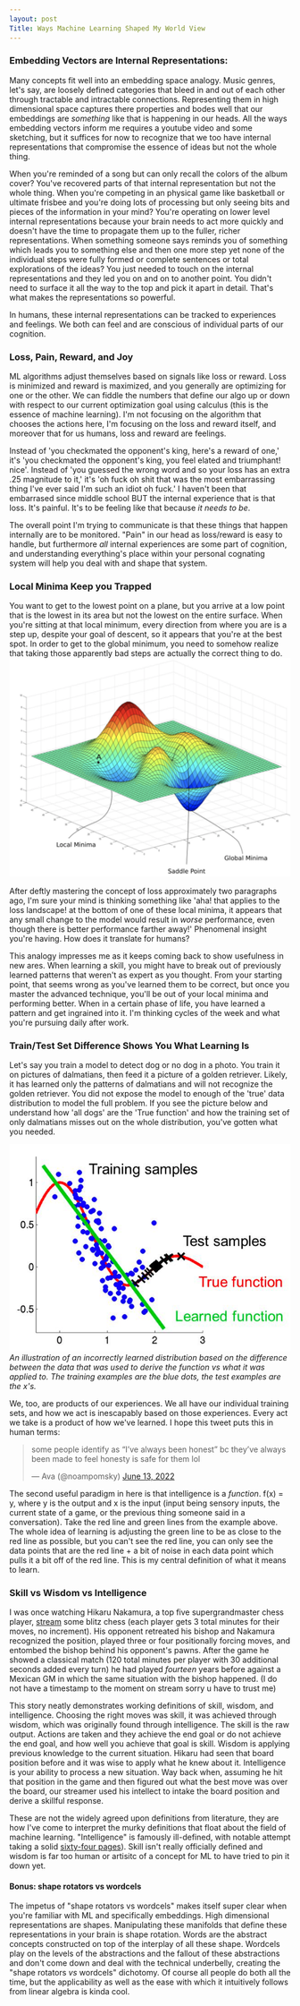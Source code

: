 ```yaml
---
layout: post 
Title: Ways Machine Learning Shaped My World View 
---
```

### Embedding Vectors are Internal Representations:
<!-- done! -->
<!-- want to say: embedding vectors are internal representations. the way they work is cool and informs me?
We're starting off with embedding vectors, which is kinda too bad cus their the most "mathy" of all these concepts.
Vectors are great  -->

Many concepts fit well into an embedding space analogy. Music genres, let's say, are loosely defined categories that bleed in and out of each other through tractable and intractable connections. Representing them in high dimensional space captures there properties and bodes well that our embeddings are _something_ like that is happening in our heads. All the ways embedding vectors inform me requires a youtube video and some sketching, but it suffices for now to recognize that we too have internal representations that compromise the essence of ideas but not the whole thing.

When you're reminded of a song but can only recall the colors of the album cover? You've recovered parts of that internal representation but not the whole thing. When you're competing in an physical game like basketball or ultimate frisbee and you're doing lots of processing but only seeing bits and pieces of the information in your mind? You're operating on lower level internal representations because your brain needs to act more quickly and doesn't have the time to propagate them up to the fuller, richer representations. When something someone says reminds you of something which leads you to something else and then one more step yet none of the individual steps were fully formed or complete sentences or total explorations of the ideas? You just needed to touch on the internal representations and they led you on and on to another point. You didn't need to surface it all the way to the top and pick it apart in detail. That's what makes the representations so powerful.

In humans, these internal representations can be tracked to experiences and feelings. We both can feel and are conscious of individual parts of our cognition.  

### Loss, Pain, Reward, and Joy
<!-- done! -->
<!-- u can edit ur own reward/loss functions. feelings = signal-->
ML algorithms adjust themselves based on signals like loss or reward. Loss is minimized and reward is maximized, and you generally are optimizing for one or the other. We can fiddle the numbers that define our algo up or down with respect to our current optimization goal using calculus (this is the essence of machine learning). I'm not focusing on the algorithm that chooses the actions here, I'm focusing on the loss and reward itself, and moreover that for us humans, loss and reward are feelings. 

Instead of 'you checkmated the opponent's king, here's a reward of one,' it's 'you checkmated the opponent's king, you feel elated and triumphant! nice'. Instead of 'you guessed the wrong word and so your loss has an extra .25 magnitude to it,' it's 'oh fuck oh shit that was the most embarrassing thing I've ever said I'm such an idiot oh fuck.' I haven't been that embarrased since middle school BUT the internal experience that is that loss. It's painful. It's  to be feeling like that because _it needs to be_. 

The overall point I'm trying to communicate is that these things that happen internally are to be monitored. "Pain" in our head as loss/reward is easy to handle, but furthermore _all_ internal experiences are some part of cognition, and understanding everything's place within your personal cognating system will help you deal with and shape that system.


### Local Minima Keep you Trapped
<!-- done! -->
<!-- explain the concept. then, useful situations for it irl -->

You want to get to the lowest point on a plane, but you arrive at a low point that is the lowest in its area but not the lowest on the entire surface. When you're sitting at that local minimum, every direction from where you are is a step up, despite your goal of descent, so it appears that you're at the best spot. In order to get to the global minimum, you need to somehow realize that taking those apparently bad steps are actually the correct thing to do.  
![](/assets/posts/local_minimum.png)
<!-- In ML this is occurs on the loss landscape - the model optimizes to get the loss to be as low as possible, and in the high dimensional loss landscape it could reach local minima such that it seems like it's hit the least total amount of loss, but in reality there are better orientations the model could take that would have less loss. In my own life, it applies to this loss function idea - if I'm getting better at something and hit a plateau, a teacher might tell me to take steps that seem bad to me but are the route to the global minimum. It relates to feelings, where in order to feel better I might need to feel worse for a bit. How it feels to play piano when I'm a still a noob can be frustrating, but it'll feel way more fun once I'm better. Abandoning an old habit can feel bad at first though overall you'll feel better once it's gone. It's a useful analogy in the moment to comprehend immediate   -->
After deftly mastering the concept of loss approximately two paragraphs ago, I'm sure your mind is thinking something like 'aha! that applies to the loss landscape! at the bottom of one of these local minima, it appears that any small change to the model would result in _worse_ performance, even though there is better performance farther away!' Phenomenal insight you're having. How does it translate for humans?

This analogy impresses me as it keeps coming back to show usefulness in new ares. When learning a skill, you might have to break out of previously learned patterns that weren't as expert as you thought. From your starting point, that seems wrong as you've learned them to be correct, but once you master the advanced technique, you'll be out of your local minima and performing better. When in a certain phase of life, you have learned a pattern and get ingrained into it. I'm thinking cycles of the week and what you're pursuing daily after work.


### Train/Test Set Difference Shows You What Learning Is
Let's say you train a model to detect dog or no dog in a photo. You train it on pictures of dalmatians, then feed it a picture of a golden retriever. Likely, it has learned only the patterns of dalmatians and will not recognize the golden retriever. You did not expose the model to enough of the 'true' data distribution to model the full problem. If you see the picture below and understand how 'all dogs' are the 'True function' and how the training set of only dalmatians misses out on the whole distribution, you've gotten what you needed. 
<!-- You train your model, or you train some skill, on some set of data. Then you go to use this learned behavior, either by applying the model in production or using the skill in a more official setting (a sports tournament, a project at work, or some act of public facing creation, like writing an album or a novel). Whatever information that was digested in training will shape your internal procedure that results the final output. If whatever occurs at test time is radically different than what we prepared with, then the pattern we learned from our training will not succeed. This is just as relevant to ourselves achieving whatever goal (social skills, some sport, understanding a field of research, etc) as it is to models trained on practical datasets. -->

![train_test_set.png](/assets/posts/train_test_set.png)
*An illustration of an incorrectly learned distribution based on the difference between the data that was used to derive the function vs what it was applied to. The training examples are the blue dots, the test examples are the x's.*

We, too, are products of our experiences. We all have our individual training sets, and how we act is inescapably based on those experiences. Every act we take is a product of how we've learned. I hope this tweet puts this in human terms: 

<blockquote class="twitter-tweet"><p lang="en" dir="ltr">some people identify as “I’ve always been honest” bc they’ve always been made to feel honesty is safe for them lol</p>&mdash; Ava (@noampomsky) <a href="https://twitter.com/noampomsky/status/1536393580654256134?ref_src=twsrc%5Etfw">June 13, 2022</a></blockquote> <script async src="https://platform.twitter.com/widgets.js" charset="utf-8"></script>

The second useful paradigm in here is that intelligence is a _function_. f(x) = y, where y is the output and x is the input (input being sensory inputs, the current state of a game, or the previous thing someone said in a conversation). Take the red line and green lines from the example above. The whole idea of learning is adjusting the green line to be as close to the red line as possible, but you can't see the red line, you can only see the data points that are the red line + a bit of noise in each data point which pulls it a bit off of the red line. This is my central definition of what it means to learn. 

### Skill vs Wisdom vs Intelligence 
<!-- done! -->
<!-- def with examples -->

I was once watching Hikaru Nakamura, a top five supergrandmaster chess player, [stream](https://www.twitch.tv/gmhikaru) some blitz chess (each player gets 3 total minutes for their moves, no increment). His opponent retreated his bishop and Nakamura recognized the position, played three or four positionally forcing moves, and entombed the bishop behind his opponent's pawns. After the game he showed a classical match (120 total minutes per player with 30 additional seconds added every turn) he had played _fourteen_ years before against a Mexican GM in which the same situation with the bishop happened. (I do not have a timestamp to the moment on stream sorry u have to trust me)

This story neatly demonstrates working definitions of skill, wisdom, and intelligence. Choosing the right moves was skill, it was achieved through wisdom, which was originally found through intelligence. The skill is the raw output. Actions are taken and they achieve the end goal or do not achieve the end goal, and how well you achieve that goal is skill. Wisdom is applying previous knowledge to the current situation. Hikaru had seen that board position before and it was wise to apply what he knew about it. Intelligence is your ability to process a new situation. Way back when, assuming he hit that position in the game and then figured out what the best move was over the board, our streamer used his intellect to intake the board position and derive a skillful response. 

These are not the widely agreed upon definitions from literature, they are how I've come to interpret the murky definitions that float about the field of machine learning. "Intelligence" is famously ill-defined, with notable attempt taking a solid [sixty-four pages](https://arxiv.org/pdf/1911.01547.pdf)). Skill isn't really officially defined and wisdom is far too human or artisitc of a concept for ML to have tried to pin it down yet.

#### Bonus: shape rotators vs wordcels
<!-- done! -->

The impetus of "shape rotators vs wordcels" makes itself super clear when you're familiar with ML and specifically embeddings. High dimensional representations are shapes. Manipulating these manifolds that define these representations in your brain is shape rotation. Words are the abstract concepts constructed on top of the interplay of all these shape. Wordcels play on the levels of the abstractions and the fallout of these abstractions and don't come down and deal with the technical underbelly, creating the "shape rotators *vs* wordcels" dichotomy. Of course all people do both all the time, but the applicability as well as the ease with which it intuitively follows from linear algebra is kinda cool. 
